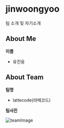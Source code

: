 # jinwoongyoo
팀 소개 및 자기소개

## About Me
**이름**  
- 유진웅  

## About Team
**팀명**   
- lattecode(라떼코드)  
  
**팀사진**  
  
![teamImage](https://user-images.githubusercontent.com/51515055/78589417-21b45b80-787b-11ea-8c24-e619f1d3c814.PNG)